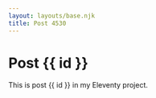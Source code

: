 ```yaml
---
layout: layouts/base.njk
title: Post 4530
---
```


# Post {{ id }}

This is post {{ id }} in my Eleventy project.

